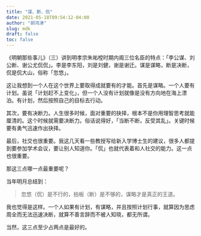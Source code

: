 ```yaml
---
title: "谋、断、侃"
date: 2021-05-18T09:54:12-04:00
author: "郝鸿涛"
slug: mdk
draft: false
toc: false
---
```

《明朝那些事儿》（三）讲到明孝宗朱祐樘时期内阁三位名臣的特点：「李公谋、刘公断、谢公尤侃侃」。李是李东阳，刘是刘健，谢是谢迁。谋是谋略，断是决断，侃是侃大山，俗称「忽悠」。

这让我想到一个人在这个世界上要取得成就要有的才能。首先是谋略。一个人要有计划。虽说「计划赶不上变化」，但一个人没有计划就像是没有方向地在海上漂泊。有计划，然后按照自己的目标去行动。

其次，要有决断力。人生很多时候，面对重要的抉择，根本不是你用理智思考就能厘清的。这个时候就需要决断力。俗话说得好，「当断不断，反受其乱」。关键时候要有勇气迅速作出抉择。

最后，社交也很重要。我这几天看一些教授写给新入学博士生的建议，很多人都提到要参加学术会议，要让别人知道你。「侃」也就代表着和人社交的能力。这一点也很重要。

那这三点哪一点最重要呢？

当年明月总结到：

>忽悠（侃）是不行的，拍板（断）是不够的，谋略才是真正的王道。

我也觉得是这样。一个人如果有计划，有谋略，并且按照计划行事，就算因为思虑周全而无法迅速决断，就算不善言辞而不被人知晓，都无所谓。

当然，这三点至少占两点是最好的。






